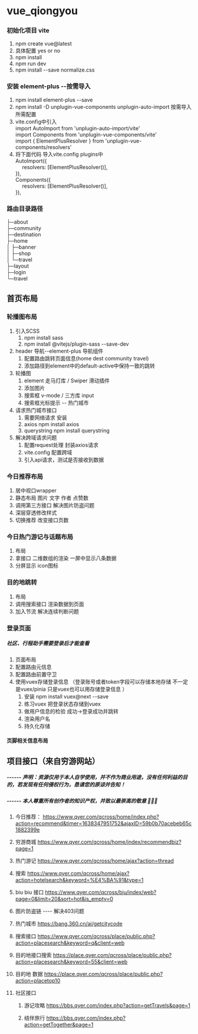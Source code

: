 # vue_qiongyou
### 初始化项目 vite
1. npm create vue@latest
2. 具体配置 yes or no
3. npm install
4. npm run dev
5. npm install --save normalize.css

### 安装 element-plus --按需导入
1.  npm install element-plus --save
2.  npm install -D unplugin-vue-components unplugin-auto-import 按需导入所需配置
3.  vite.config中引入   
    import AutoImport from 'unplugin-auto-import/vite'  
    import Components from 'unplugin-vue-components/vite'  
    import { ElementPlusResolver } from 'unplugin-vue-components/resolvers'  
4.  将下面代码 导入vite.config plugins中  
    AutoImport({  
      &emsp; resolvers: [ElementPlusResolver()],  
    }),  
    Components({  
      &emsp; resolvers: [ElementPlusResolver()],  
    }),
   
### 路由目录路径
├─about   
├─community   
├─destination   
├─home   
│  ├─banner   
│  ├─shop  
│  └─travel   
├─layout   
├─login   
└─travel   

## 首页布局  
### 轮播图布局
1. 引入SCSS  
   1.  npm install sass
   2.  npm install @vitejs/plugin-sass --save-dev
2. header 导航--element-plus 导航组件  
   1.  配置路由跳转页面信息(home dest community travel)  
   2.  添加路径到element中的default-active中保持一致的跳转  
3. 轮播图  
    1. element 走马灯库 / Swiper 滑动插件
    2. 添加图片
    2. 搜索框 v-mode / 三方库 input 
    3. 搜索框光标提示 -- 热门城市
4. 请求热门城市接口  
      1. 需要网络请求 安装 
      2. axios  npm install axios
      3. querystring npm install querystring  
5. 解决跨域请求问题  
      1. 配置request处理 封装axios请求
      2. vite.config 配置跨域
      3. 引入api请求，测试是否接收到数据   

### 今日推荐布局
1. 居中视口wrapper
2. 静态布局 图片 文字 作者 点赞数
3. 调用第三方接口 解决图片防盗问题  
4. 深层穿透修改样式
5. 切换推荐 改变接口页数

### 今日热门游记与话题布局
1. 布局  
2. 拿接口 二维数组的渲染 一屏中显示八条数据   
3. 分屏显示 icon图标

### 目的地跳转  
1. 布局  
2. 调用搜索接口 渲染数据到页面
3. 加入节流 解决连续判断问题

### 登录页面   
##### 社区、行程助手需要登录后才能查看
1. 页面布局
1. 配置路由元信息
2. 配置路由前置守卫  
3. 使用vuex存储登录信息 （登录账号或者token字段可以存储本地存储 不一定是vuex/pinia  只是vuex也可以用存储登录信息 ）     
      1. 安装 npm install vuex@next --save
      1. 练习vuex 把登录状态存储到vuex 
      2. 做用户信息的检验 成功->登录成功并跳转
      3. 渲染用户名 
      4. 持久化存储 

#### 页脚相关信息布局

## 项目接口（来自穷游网站）
##### ------ 声明：资源仅用于本人自学使用，并不作为商业用途，没有任何利益的目的，若发现有任何侵权行为，恳请您的原谅并告知！
##### ------ 本人尊重所有创作者的知识产权，并致以最崇高的敬意 🌟🌟🌟
1. 今日推荐：
   https://www.qyer.com/qcross/home/index.php?action=recommend&timer=1638347951752&ajaxID=59b0b70acebeb65c1882399e

2. 穷游商城
   https://www.qyer.com/qcross/home/index/recommendbiz?page=1

3. 热门游记
   https://www.qyer.com/qcross/home/ajax?action=thread
4. 搜索
   https://www.qyer.com/qcross/home/ajax?action=hotelsearch&keyword=%E4%BA%91&type=1

5. biu biu 接口
   https://www.qyer.com/qcross/biu/index/web?page=0&limit=20&sort=hot&is_empty=0

6. 图片防盗链 ---- 解决403问题

7. 热门城市
   https://bang.360.cn/aj/getcitycode


8. 搜索接口
   https://www.qyer.com/qcross/place/public.php?action=placesearch&keyword=q&client=web
   

9. 目的地接口搜索
   https://place.qyer.com/qcross/place/public.php?action=placesearch&keyword=55&client=web

10. 目的地 数据
   https://place.qyer.com/qcross/place/public.php?action=placetop10


11. 社区接口  
     1. 游记攻略
      https://bbs.qyer.com/index.php?action=getTravels&page=1

     2. 结伴旅行
      https://bbs.qyer.com/index.php?action=getTogether&page=1